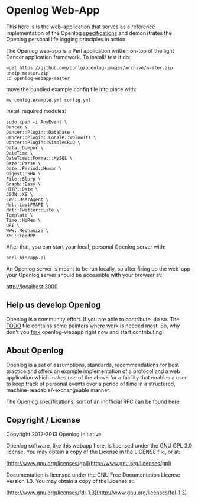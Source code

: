 Openlog Web-App
===============

This here is is the web-application that serves as a reference
implementation of the Openlog [specifications](https://raw.github.com/opnlg/openlog-specs/master/openlog)
and demonstrates the Openlog personal life logging principles
in action.

The Openlog web-app is a Perl application written on-top of the
light Dancer application framework. To install/ test it do:

    wget https://github.com/opnlg/openlog-images/archive/master.zip
    unzip master.zip
    cd openlog-webapp-master

move the bundled example config file into place with:

    mv config.example.yml config.yml

install required modules:

    sudo cpan -i AnyEvent \
    Dancer \
    Dancer::Plugin::Database \
    Dancer::Plugin::Locale::Wolowitz \
    Dancer::Plugin::SimpleCRUD \
    Data::Dumper \
    DateTime \
    DateTime::Format::MySQL \
    Date::Parse \
    Date::Period::Human \
    Digest::SHA \
    File::Slurp \
    Graph::Easy \
    HTTP::Date \
    JSON::XS \
    LWP::UserAgent \
    Net::LastFMAPI \
    Net::Twitter::Lite \
    Template \
    Time::HiRes \
    URI \
    WWW::Mechanize \
    XML::FeedPP

After that, you can start your local, personal Openlog server with:

    perl bin/app.pl

An Openlog server is meant to be run locally, so after firing up the 
web-app your Openlog server should be accessible with your browser at:

[http://localhost:3000](http://localhost:3000)


## Help us develop Openlog

Openlog is a community effort. If you are able to contribute, do so.
The [TODO](https://raw.github.com/opnlg/openlog-webapp/master/TODO)
file contains some pointers where work is needed most. So, why don't 
you [fork](https://github.com/opnlg/openlog-webapp/fork) openlog-webapp
right now and start contributing!


## About Openlog

Openlog is a set of assumptions, standards, recommendations for
best practice and offers an example implementation of a protocol
and a web application which makes use of the above for a facility
that enables a user to keep track of personal events over a period
of time in a structured, machine-readable/-exchangeable manner.

The [Openlog specifications](https://raw.github.com/opnlg/openlog-specs/master/openlog),
sort of an inofficial RFC can be found [here](https://raw.github.com/opnlg/openlog-specs/master/openlog).


## Copyright / License

Copyright 2012-2013 Openlog Initiative

Openlog software, like this webapp here, is licensed under the GNU
GPL 3.0 license. You may obtain a copy of the License in the LICENSE
file, or at:

[http://www.gnu.org/licenses/gpl](http://www.gnu.org/licenses/gpl)

Documentation is licensed under the GNU Free Documentation License
Version 1.3. You may obtain a copy of the License at:

[http://www.gnu.org/licenses/fdl-1.3](http://www.gnu.org/licenses/fdl-1.3)

